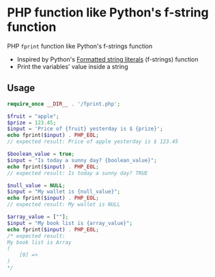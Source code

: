 # PHP function like Python's f-string function
PHP `fprint` function like Python's f-strings function

* Inspired by Python's [Formatted string literals](https://docs.python.org/3/tutorial/inputoutput.html) (f-strings) function
* Print the variables' value inside a string

## Usage

```php
require_once __DIR__ . '/fprint.php';

$fruit = "apple";
$prize = 123.45;
$input = 'Price of {fruit} yesterday is $ {prize}';
echo fprint($input) . PHP_EOL;
// expected result: Price of apple yesterday is $ 123.45

$boolean_value = true;
$input = "Is today a sunny day? {boolean_value}";
echo fprint($input) . PHP_EOL;
// expected result: Is today a sunny day? TRUE

$null_value = NULL;
$input = "My wallet is {null_value}";
echo fprint($input) . PHP_EOL;
// expected result: My wallet is NULL

$array_value = [""];
$input = "My book list is {array_value}";
echo fprint($input) . PHP_EOL;
/* expected result:
My book list is Array
(
    [0] => 
)
*/

```